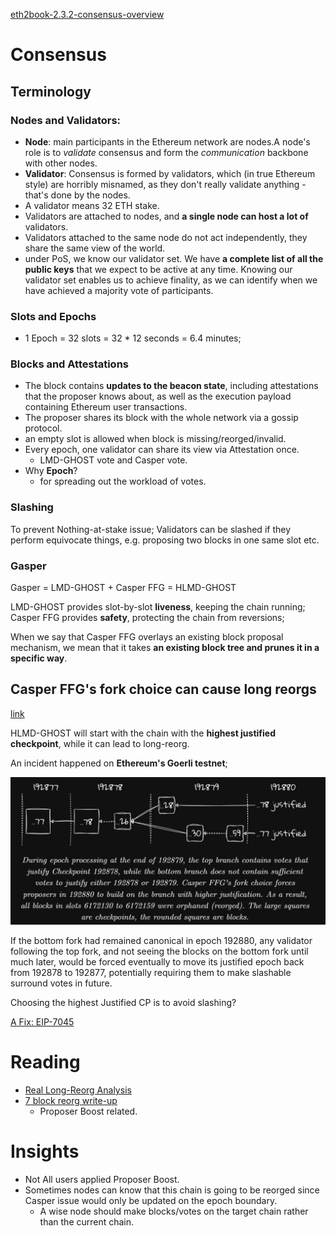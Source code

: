 [eth2book-2.3.2-consensus-overview](https://eth2book.info/capella/part2/consensus/overview/)

# Consensus

## Terminology 

### Nodes and Validators:
- **Node**: main participants in the Ethereum network are nodes.A node's role is to *validate* consensus and form the *communication* backbone with other nodes.
- **Validator**: Consensus is formed by validators, which (in true Ethereum style) are horribly misnamed, as they don't really validate anything - that's done by the nodes.
- A validator means 32 ETH stake.
- Validators are attached to nodes, and **a single node can host a lot of** validators.
- Validators attached to the same node do not act independently, they share the same view of the world.
- under PoS, we know our validator set. We have **a complete list of all the public keys** that we expect to be active at any time. Knowing our validator set enables us to achieve finality, as we can identify when we have achieved a majority vote of participants.

### Slots and Epochs
- 1 Epoch = 32 slots = 32 * 12 seconds = 6.4 minutes;

### Blocks and Attestations
- The block contains **updates to the beacon state**, including attestations that the proposer knows about, as well as the execution payload containing Ethereum user transactions.
- The proposer shares its block with the whole network via a gossip protocol.
- an empty slot is allowed when block is missing/reorged/invalid.
- Every epoch, one validator can share its view via Attestation once.
    - LMD-GHOST vote and Casper vote.
- Why **Epoch**?
    - for spreading out the workload of votes.

### Slashing
To prevent Nothing-at-stake issue; Validators can be slashed if they perform equivocate things, e.g. proposing two blocks in one same slot etc.

### Gasper
Gasper = LMD-GHOST + Casper FFG = HLMD-GHOST

LMD-GHOST provides slot-by-slot **liveness**, keeping the chain running;
Casper FFG provides **safety**, protecting the chain from reversions;

When we say that Casper FFG overlays an existing block proposal mechanism, we mean that it takes **an existing block tree and prunes it in a specific way**. 


## Casper FFG's fork choice can cause long reorgs
[link](https://eth2book.info/capella/part2/consensus/issues/)

HLMD-GHOST will start with the chain with the **highest justified checkpoint**, while it can lead to long-reorg.

An incident happened on **Ethereum's Goerli testnet**;

![Long-Reorg](image-9.png)

If the bottom fork had remained canonical in epoch 192880, any validator following the top fork, and not seeing the blocks on the bottom fork until much later, would be forced eventually to move its justified epoch back from 192878 to 192877, potentially requiring them to make slashable surround votes in future.

Choosing the highest Justified CP is to avoid slashing?

[A Fix: EIP-7045](https://eips.ethereum.org/EIPS/eip-7045)

# Reading
- [Real Long-Reorg Analysis](https://web.archive.org/web/20230922104428/https://nitter.net/potuz1/status/1685736037321166848)
- [7 block reorg write-up](https://barnabe.substack.com/p/pos-ethereum-reorg)
    - Proposer Boost related.

# Insights
- Not All users applied Proposer Boost.
- Sometimes nodes can know that this chain is going to be reorged since Casper issue would only be updated on the epoch boundary.
    - A wise node should make blocks/votes on the target chain rather than the current chain.